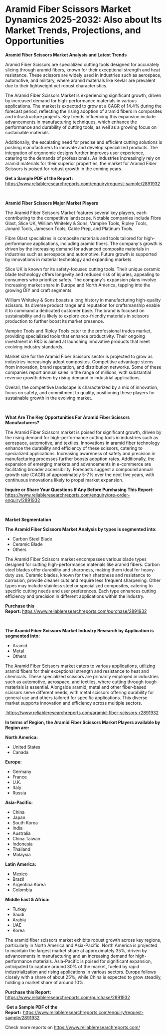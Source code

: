 <p><h1>Aramid Fiber Scissors Market Dynamics 2025-2032: Also about Its Market Trends, Projections, and Opportunities</h1></p><p><strong>Aramid Fiber Scissors Market Analysis and Latest Trends</strong></p>
<p><p>Aramid Fiber Scissors are specialized cutting tools designed for accurately slicing through aramid fibers, known for their exceptional strength and heat resistance. These scissors are widely used in industries such as aerospace, automotive, and military, where aramid materials like Kevlar are prevalent due to their lightweight yet robust characteristics.</p><p>The Aramid Fiber Scissors Market is experiencing significant growth, driven by increased demand for high-performance materials in various applications. The market is expected to grow at a CAGR of 14.4% during the forecast period, reflecting the rising adoption of aramid fibers in composites and infrastructure projects. Key trends influencing this expansion include advancements in manufacturing techniques, which enhance the performance and durability of cutting tools, as well as a growing focus on sustainable materials.</p><p>Additionally, the escalating need for precise and efficient cutting solutions is pushing manufacturers to innovate and develop specialized products. The integration of ergonomic designs further improves user experience, catering to the demands of professionals. As industries increasingly rely on aramid materials for their superior properties, the market for Aramid Fiber Scissors is poised for robust growth in the coming years.</p></p>
<p><strong>Get a Sample PDF of the Report:&nbsp;</strong> <a href="https://www.reliableresearchreports.com/enquiry/request-sample/2891932?utm_campaign=3059&utm_medium=2&utm_source=Github&utm_content=ia&utm_term=14032025&utm_id=aramid-fiber-scissors">https://www.reliableresearchreports.com/enquiry/request-sample/2891932</a></p>
<p>&nbsp;</p>
<p><strong>Aramid Fiber Scissors Major Market Players</strong></p>
<p><p>The Aramid Fiber Scissors Market features several key players, each contributing to the competitive landscape. Notable companies include Fibre Glast, Slice UK, William Whiteley & Sons, Vampire Tools, Ripley Tools, Jonard Tools, Jameson Tools, Cable Prep, and Platinum Tools.</p><p>Fibre Glast specializes in composite materials and tools tailored for high-performance applications, including aramid fibers. The company's growth is driven by the increasing demand for advanced composite materials in industries such as aerospace and automotive. Future growth is supported by innovations in material technology and expanding markets.</p><p>Slice UK is known for its safety-focused cutting tools. Their unique ceramic blade technology offers longevity and reduced risk of injuries, appealing to consumers who prioritize safety. The company's expansion plans involve increasing market share in Europe and North America, tapping into the growing DIY and craft segments.</p><p>William Whiteley & Sons boasts a long history in manufacturing high-quality scissors. Its diverse product range and reputation for craftsmanship enable it to command a dedicated customer base. The brand is focused on sustainability and is likely to explore eco-friendly materials in scissors production to further boost its market presence.</p><p>Vampire Tools and Ripley Tools cater to the professional trades market, providing specialized tools that enhance productivity. Their ongoing investment in R&D is aimed at launching innovative products that meet evolving industry standards.</p><p>Market size for the Aramid Fiber Scissors sector is projected to grow as industries increasingly adopt composites. Competitive advantage stems from innovation, brand reputation, and distribution networks. Some of these companies report annual sales in the range of millions, with substantial revenue growth driven by rising demand in industrial applications. </p><p>Overall, the competitive landscape is characterized by a mix of innovation, focus on safety, and commitment to quality, positioning these players for sustainable growth in the evolving market.</p></p>
<p>&nbsp;</p>
<p><strong>What Are The Key Opportunities For Aramid Fiber Scissors Manufacturers?</strong></p>
<p><p>The Aramid Fiber Scissors market is poised for significant growth, driven by the rising demand for high-performance cutting tools in industries such as aerospace, automotive, and textiles. Innovations in aramid fiber technology enhance the durability and efficiency of these scissors, catering to specialized applications. Increasing awareness of safety and precision in manufacturing processes further boosts adoption rates. Additionally, the expansion of emerging markets and advancements in e-commerce are facilitating broader accessibility. Forecasts suggest a compound annual growth rate (CAGR) of approximately 5-7% over the next five years, with continuous innovations likely to propel market expansion.</p></p>
<p><strong>Inquire or Share Your Questions If Any Before Purchasing This Report:</strong> <a href="https://www.reliableresearchreports.com/enquiry/pre-order-enquiry/2891932?utm_campaign=3059&utm_medium=2&utm_source=Github&utm_content=ia&utm_term=14032025&utm_id=aramid-fiber-scissors">https://www.reliableresearchreports.com/enquiry/pre-order-enquiry/2891932</a></p>
<p>&nbsp;</p>
<p><strong>Market Segmentation</strong></p>
<p><strong>The Aramid Fiber Scissors Market Analysis by types is segmented into:</strong></p>
<p><ul><li>Carbon Steel Blade</li><li>Ceramic Blade</li><li>Others</li></ul></p>
<p><p>The Aramid Fiber Scissors market encompasses various blade types designed for cutting high-performance materials like aramid fibers. Carbon steel blades offer durability and sharpness, making them ideal for heavy-duty use. Ceramic blades, known for their sharpness and resistance to corrosion, provide cleaner cuts and require less frequent sharpening. Other types may include stainless steel or specialized composites, catering to specific cutting needs and user preferences. Each type enhances cutting efficiency and precision in different applications within the industry.</p></p>
<p><strong>Purchase this Report:&nbsp;</strong><a href="https://www.reliableresearchreports.com/purchase/2891932?utm_campaign=3059&utm_medium=2&utm_source=Github&utm_content=ia&utm_term=14032025&utm_id=aramid-fiber-scissors">https://www.reliableresearchreports.com/purchase/2891932</a></p>
<p>&nbsp;</p>
<p><strong>The Aramid Fiber Scissors Market Industry Research by Application is segmented into:</strong></p>
<p><ul><li>Aramid</li><li>Metal</li><li>Others</li></ul></p>
<p><p>The Aramid Fiber Scissors market caters to various applications, utilizing aramid fibers for their exceptional strength and resistance to heat and chemicals. These specialized scissors are primarily employed in industries such as automotive, aerospace, and textiles, where cutting through tough materials is essential. Alongside aramid, metal and other fiber-based scissors serve different needs, with metal scissors offering durability for general use and others tailored for specific applications. This diverse market supports innovation and efficiency across multiple sectors.</p></p>
<p><a href="https://www.reliableresearchreports.com/aramid-fiber-scissors-r2891932?utm_campaign=3059&utm_medium=2&utm_source=Github&utm_content=ia&utm_term=14032025&utm_id=aramid-fiber-scissors">&nbsp;https://www.reliableresearchreports.com/aramid-fiber-scissors-r2891932</a></p>
<p><strong>In terms of Region, the Aramid Fiber Scissors Market Players available by Region are:</strong></p>
<p>
    <p> <strong> North America: </strong>
        <ul>
            <li>United States</li>
            <li>Canada</li>
        </ul>
        </p> 
    <p> <strong> Europe: </strong>
        <ul>
            <li>Germany</li>
            <li>France</li>
            <li>U.K.</li>
            <li>Italy</li>
            <li>Russia</li>
        </ul>
        </p> 
    <p> <strong> Asia-Pacific: </strong>
        <ul>
            <li>China</li>
            <li>Japan</li>
            <li>South Korea</li>
            <li>India</li>
            <li>Australia</li>
            <li>China Taiwan</li>
            <li>Indonesia</li>
            <li>Thailand</li>
            <li>Malaysia</li>
        </ul>
        </p> 
    <p> <strong> Latin America: </strong>
        <ul>
            <li>Mexico</li>
            <li>Brazil</li>
            <li>Argentina Korea</li>
            <li>Colombia</li>
        </ul>
        </p> 
    <p> <strong> Middle East & Africa: </strong>
        <ul>
            <li>Turkey</li>
            <li>Saudi</li>
            <li>Arabia</li>
            <li>UAE</li>
            <li>Korea</li>
        </ul>
    </p>
    </p>
<p><p>The aramid fiber scissors market exhibits robust growth across key regions, particularly in North America and Asia-Pacific. North America is projected to maintain the largest market share at approximately 35%, driven by advancements in manufacturing and an increasing demand for high-performance materials. Asia-Pacific is poised for significant expansion, anticipated to capture around 30% of the market, fueled by rapid industrialization and rising applications in various sectors. Europe follows closely with a share of about 25%, while China is expected to grow steadily, holding a market share of around 10%.</p></p>
<p><strong>Purchase this Report: </strong><a href="https://www.reliableresearchreports.com/purchase/2891932?utm_campaign=3059&utm_medium=2&utm_source=Github&utm_content=ia&utm_term=14032025&utm_id=aramid-fiber-scissors">https://www.reliableresearchreports.com/purchase/2891932</a></p>
<p>&nbsp;<strong>Get a Sample PDF of the Report:&nbsp;&nbsp;</strong><a href="https://www.reliableresearchreports.com/enquiry/request-sample/2891932?utm_campaign=3059&utm_medium=2&utm_source=Github&utm_content=ia&utm_term=14032025&utm_id=aramid-fiber-scissors">https://www.reliableresearchreports.com/enquiry/request-sample/2891932</a></p>
<p><strong></strong></p>
<p>Check more reports on <a href="https://www.reliableresearchreports.com/?utm_campaign=3059&utm_medium=2&utm_source=Github&utm_content=ia&utm_term=14032025&utm_id=aramid-fiber-scissors">https://www.reliableresearchreports.com/</a></p>